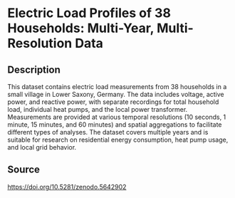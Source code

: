 # Electric Load Profiles of 38 Households: Multi-Year, Multi-Resolution Data

## Description

This dataset contains electric load measurements from 38 households in a small village in Lower Saxony, Germany. The data includes voltage, active power, and reactive power, with separate recordings for total household load, individual heat pumps, and the local power transformer. Measurements are provided at various temporal resolutions (10 seconds, 1 minute, 15 minutes, and 60 minutes) and spatial aggregations to facilitate different types of analyses. The dataset covers multiple years and is suitable for research on residential energy consumption, heat pump usage, and local grid behavior.

## Source

https://doi.org/10.5281/zenodo.5642902
